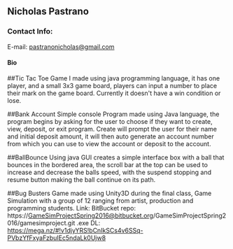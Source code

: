 ## Nicholas Pastrano
### Contact Info: 
E-mail: pastranonicholas@gmail.com

#### Bio

##Tic Tac Toe
Game I made using java programming language, it has one player, and a small 3x3 game board, players can input a number to place their mark on the game board. Currently it doesn't have a win condition or lose.

##Bank Account
Simple console Program made using Java language, the program begins by asking for the user to choose if they want to create, view, deposit, or exit program. Create will prompt the user for their name and initial deposit amount, it will then auto generate an account number from which you can use to view the account or deposit to the account.

##BallBounce
Using java GUI creates a simple interface box with a ball that bounces in the bordered area, the scroll bar at the top can be used to increase and decrease the balls speed, with the suspend stopping and resume button making the ball continue on its path.

##Bug Busters
Game made using Unity3D during the final class, Game Simulation with a group of 12 ranging from artist, production and programming students.
Link: 
BitBucket repo:
https://GameSimProjectSpring2016@bitbucket.org/GameSimProjectSpring2016/gamesimproject.git
.exe DL:
https://mega.nz/#!v1djyYRS!bCnIkSCs4v6SSq-PVbzYfFxyaFzbuIEc5ndaLk0Ujw8
